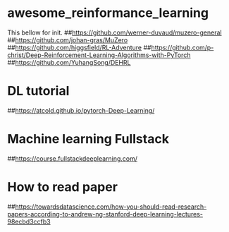 # awesome_reinformance_learning
This bellow for init.
##https://github.com/werner-duvaud/muzero-general
##https://github.com/johan-gras/MuZero
##https://github.com/higgsfield/RL-Adventure
##https://github.com/p-christ/Deep-Reinforcement-Learning-Algorithms-with-PyTorch
##https://github.com/YuhangSong/DEHRL


# DL tutorial
##https://atcold.github.io/pytorch-Deep-Learning/

# Machine learning Fullstack
##https://course.fullstackdeeplearning.com/


# How to read paper
##https://towardsdatascience.com/how-you-should-read-research-papers-according-to-andrew-ng-stanford-deep-learning-lectures-98ecbd3ccfb3
